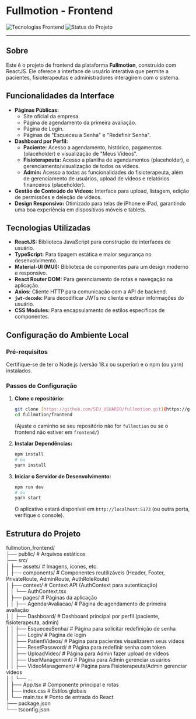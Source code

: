 # Fullmotion - Frontend

![Tecnologias Frontend](https://img.shields.io/badge/frontend-ReactJS%20%7C%20MUI-blueviolet)
![Status do Projeto](https://img.shields.io/badge/status-Em%20Desenvolvimento-blue)

---

## Sobre

Este é o projeto de frontend da plataforma **Fullmotion**, construído com ReactJS. Ele oferece a interface de usuário interativa que permite a pacientes, fisioterapeutas e administradores interagirem com o sistema.

## Funcionalidades da Interface

* **Páginas Públicas:**
    * Site oficial da empresa.
    * Página de agendamento da primeira avaliação.
    * Página de Login.
    * Páginas de "Esqueceu a Senha" e "Redefinir Senha".
* **Dashboard por Perfil:**
    * **Paciente:** Acesso a agendamento, histórico, pagamentos (placeholder) e visualização de "Meus Vídeos".
    * **Fisioterapeuta:** Acesso a planilha de agendamentos (placeholder), e gerenciamento/visualização de todos os vídeos.
    * **Admin:** Acesso a todas as funcionalidades do fisioterapeuta, além de gerenciamento de usuários, upload de vídeos e relatórios financeiros (placeholder).
* **Gestão de Conteúdo de Vídeos:** Interface para upload, listagem, edição de permissões e deleção de vídeos.
* **Design Responsivo:** Otimizado para telas de iPhone e iPad, garantindo uma boa experiência em dispositivos móveis e tablets.

## Tecnologias Utilizadas

* **ReactJS:** Biblioteca JavaScript para construção de interfaces de usuário.
* **TypeScript:** Para tipagem estática e maior segurança no desenvolvimento.
* **Material-UI (MUI):** Biblioteca de componentes para um design moderno e responsivo.
* **React Router DOM:** Para gerenciamento de rotas e navegação na aplicação.
* **Axios:** Cliente HTTP para comunicação com a API de backend.
* **`jwt-decode`:** Para decodificar JWTs no cliente e extrair informações do usuário.
* **CSS Modules:** Para encapsulamento de estilos específicos de componentes.

## Configuração do Ambiente Local

### Pré-requisitos

Certifique-se de ter o Node.js (versão 18.x ou superior) e o npm (ou yarn) instalados.

### Passos de Configuração

1.  **Clone o repositório:**
    ```bash
    git clone [https://github.com/SEU_USUARIO/fullmotion.git](https://github.com/SEU_USUARIO/fullmotion.git)
    cd fullmotion/frontend
    ```
    (Ajuste o caminho se seu repositório não for `fullmotion` ou se o frontend não estiver em `frontend/`)

2.  **Instalar Dependências:**
    ```bash
    npm install
    # ou
    yarn install
    ```

3.  **Iniciar o Servidor de Desenvolvimento:**
    ```bash
    npm run dev
    # ou
    yarn start
    ```
    O aplicativo estará disponível em `http://localhost:5173` (ou outra porta, verifique o console).

## Estrutura do Projeto

fullmotion_frontend/  
├── public/                       # Arquivos estáticos  
├── src/  
│   ├── assets/                   # Imagens, ícones, etc.  
│   ├── components/               # Componentes reutilizáveis (Header, Footer, PrivateRoute, AdminRoute, AuthRoleRoute)  
│   ├── context/                  # Context API (AuthContext para autenticação)  
│   │   └── AuthContext.tsx   
│   ├── pages/                    # Páginas da aplicação  
│   │   ├── AgendarAvaliacao/     # Página de agendamento de primeira avaliação  
│   │   ├── Dashboard/            # Dashboard principal por perfil (paciente, fisioterapeuta, admin)  
│   │   ├── EsqueceuSenha/        # Página para solicitar redefinição de senha  
│   │   ├── Login/                # Página de login  
│   │   ├── PatientVideos/        # Página para pacientes visualizarem seus vídeos  
│   │   ├── ResetPassword/        # Página para redefinir senha com token  
│   │   ├── UploadVideo/          # Página para Admin fazer upload de vídeos  
│   │   ├── UserManagement/       # Página para Admin gerenciar usuários  
│   │   ├── VideoManagement/      # Página para Fisioterapeuta/Admin gerenciar vídeos  
│   │   └── ...  
│   ├── App.tsx                   # Componente principal e rotas  
│   ├── index.css                 # Estilos globais  
│   └── main.tsx                  # Ponto de entrada do React  
├── package.json  
└── tsconfig.json  